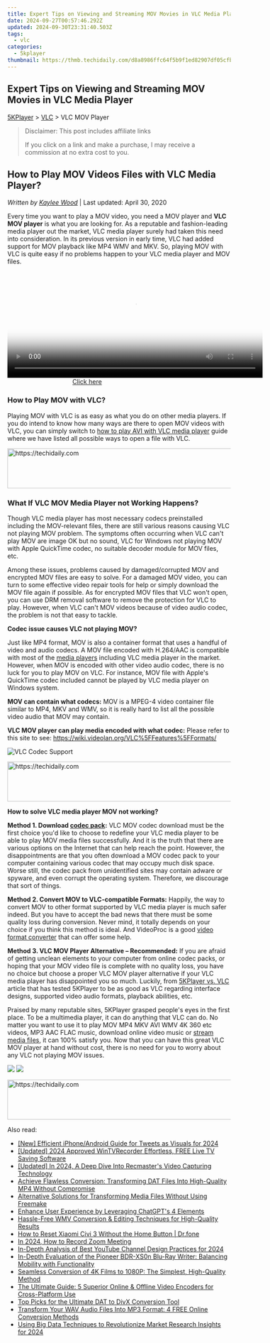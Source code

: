 ```yaml
---
title: Expert Tips on Viewing and Streaming MOV Movies in VLC Media Player
date: 2024-09-27T00:57:46.292Z
updated: 2024-09-30T23:31:40.503Z
tags:
  - vlc
categories:
  - 5kplayer
thumbnail: https://thmb.techidaily.com/d8a8986ffc64f5b9f1ed82907df05cfbb6ea0430e2e16e044f40c48677d34e36.jpg
---
```


## Expert Tips on Viewing and Streaming MOV Movies in VLC Media Player

[5KPlayer](https://tools.techidaily.com/5kplayer/products/) \> [VLC](https://tools.techidaily.com/5kplayer/products/) \> VLC MOV Player

>  Disclaimer: This post includes affiliate links
>
>  If you click on a link and make a purchase, I may receive a commission at no extra cost to you.
>

## How to Play MOV Videos Files with VLC Media Player?

 _Written by [Kaylee Wood](https://www.quora.com/profile/Amanda-Hu-21)_ | Last updated: April 30, 2020 

Every time you want to play a MOV video, you need a MOV player and **VLC MOV player** is what you are looking for. As a reputable and fashion-leading media player out the market, VLC media player surely had taken this need into consideration. In its previous version in early time, VLC had added support for MOV playback like MP4 WMV and MKV. So, playing MOV with VLC is quite easy if no problems happen to your VLC media player and MOV files.

<!-- affiliate ads begin -->
<span id="1983573">
					<video width="576" height="240" style="cursor:pointer"
           poster="//a.impactradius-go.com/display-clicktoplayimage/1983573.png"
           onclick="if(!this.playClicked){this.play();this.setAttribute('controls',true);this.playClicked=true;}">
	   <source src="//a.impactradius-go.com/display-ad/22993-1983573">
	   <img src="//a.impactradius-go.com/display-clicktoplayimage/1983573.png" style="border: none; height: 100%; width: 100%; object-fit: contain">
	</video>
	<div style="width:360px;text-align:center"><a href="javascript:window.open(decodeURIComponent('https%3A%2F%2Fhomestyler.sjv.io%2Fc%2F5597632%2F1983573%2F22993'), '_blank');void(0);">Click here</a></div>
</span>
<img height="0" width="0" src="https://imp.pxf.io/i/5597632/1983573/22993" style="position:absolute;visibility:hidden;" border="0" />
<!-- affiliate ads end -->

### How to Play MOV with VLC?

Playing MOV with VLC is as easy as what you do on other media players. If you do intend to know how many ways are there to open MOV videos with VLC, you can simply switch to [how to play AVI with VLC media player](https://tools.techidaily.com/5kplayer/products/) guide where we have listed all possible ways to open a file with VLC.

<!-- affiliate ads begin -->
<a href="https://appsumo.8odi.net/c/5597632/2043617/7443" target="_top" id="2043617">
  <img src="//a.impactradius-go.com/display-ad/7443-2043617" border="0" alt="https://techidaily.com" width="728" height="90"/>
</a>
<img height="0" width="0" src="https://appsumo.8odi.net/i/5597632/2043617/7443" style="position:absolute;visibility:hidden;" border="0" />
<!-- affiliate ads end -->

### What If VLC MOV Media Player not Working Happens?

Though VLC media player has most necessary codecs preinstalled including the MOV-relevant files, there are still various reasons causing VLC not playing MOV problem. The symptoms often occurring when VLC can't play MOV are image OK but no sound, VLC for Windows not playing MOV with Apple QuickTime codec, no suitable decoder module for MOV files, etc.

Among these issues, problems caused by damaged/corrupted MOV and encrypted MOV files are easy to solve. For a damaged MOV video, you can turn to some effective video repair tools for help or simply download the MOV file again if possible. As for encrypted MOV files that VLC won't open, you can use DRM removal software to remove the protection for VLC to play. However, when VLC can't MOV videos because of video audio codec, the problem is not that easy to tackle.

**Codec issue causes VLC not playing MOV?**

Just like MP4 format, MOV is also a container format that uses a handful of video and audio codecs. A MOV file encoded with H.264/AAC is compatible with most of the [media players](https://tools.techidaily.com/5kplayer/video-music-player/) including VLC media player in the market. However, when MOV is encoded with other video audio codec, there is no luck for you to play MOV on VLC. For instance, MOV file with Apple's QuickTime codec included cannot be played by VLC media player on Windows system.

**MOV can contain what codecs:** MOV is a MPEG-4 video container file similar to MP4, MKV and WMV, so it is really hard to list all the possible video audio that MOV may contain.

**VLC MOV player can play media encoded with what codec:** Please refer to this site to see: <https://wiki.videolan.org/VLC%5FFeatures%5FFormats/>

![VLC Codec Support](https://www.5kplayer.com/vlc/../video-music-player/img/5kp-vlc-codec-support-zjy.jpg) 

<!-- affiliate ads begin -->
<a href="https://appsumo.8odi.net/c/5597632/2068433/7443" target="_top" id="2068433">
  <img src="//a.impactradius-go.com/display-ad/7443-2068433" border="0" alt="https://techidaily.com" width="728" height="90"/>
</a>
<img height="0" width="0" src="https://appsumo.8odi.net/i/5597632/2068433/7443" style="position:absolute;visibility:hidden;" border="0" />
<!-- affiliate ads end -->

**How to solve VLC media player MOV not working?**

**Method 1\. Download [codec pack](https://tools.techidaily.com/5kplayer/video-music-player/):** VLC MOV codec download must be the first choice you'd like to choose to redefine your VLC media player to be able to play MOV media files successfully. And it is the truth that there are various options on the Internet that can help reach the point. However, the disappointments are that you often download a MOV codec pack to your computer containing various codec that may occupy much disk space. Worse still, the codec pack from unidentified sites may contain adware or spyware, and even corrupt the operating system. Therefore, we discourage that sort of things.

**Method 2\. Convert MOV to VLC-compatible Formats:** Happily, the way to convert MOV to other format supported by VLC media player is much safer indeed. But you have to accept the bad news that there must be some quality loss during conversion. Never mind, it totally depends on your choice if you think this method is ideal. And VideoProc is a good [video format converter](https://tools.techidaily.com/5kplayer/youtube-download/) that can offer some help.

**Method 3\. VLC MOV Player Alternative – Recommended:** If you are afraid of getting unclean elements to your computer from online codec packs, or hoping that your MOV video file is complete with no quality loss, you have no choice but choose a proper VLC MOV player alternative if your VLC media player has disappointed you so much. Luckily, from [5KPlayer vs. VLC](https://tools.techidaily.com/5kplayer/video-music-player/) article that has tested 5KPlayer to be as good as VLC regarding interface designs, supported video audio formats, playback abilities, etc.

Praised by many reputable sites, 5KPlayer grasped people's eyes in the first place. To be a multimedia player, it can do anything that VLC can do. No matter you want to use it to play MOV MP4 MKV AVI WMV 4K 360 etc videos, MP3 AAC FLAC music, download online video music or [stream media files](https://tools.techidaily.com/5kplayer/dlna/), it can 100% satisfy you. Now that you can have this great VLC MOV player at hand without cost, there is no need for you to worry about any VLC not playing MOV issues.

[![](https://www.5kplayer.com/vlc/../button/freedownwhitewin.png)](https://tools.techidaily.com/5kplayer/products/) [![](https://www.5kplayer.com/vlc/../button/freedownbackmac.png)](https://tools.techidaily.com/5kplayer/products/)

<!-- affiliate ads begin -->
<a href="https://ephamedtechinc.pxf.io/c/5597632/2137205/26400" target="_top" id="2137205">
  <img src="//a.impactradius-go.com/display-ad/26400-2137205" border="0" alt="https://techidaily.com" width="728" height="90"/>
</a>
<img height="0" width="0" src="https://ephamedtechinc.pxf.io/i/5597632/2137205/26400" style="position:absolute;visibility:hidden;" border="0" />
<!-- affiliate ads end -->

<ins class="adsbygoogle"
     style="display:block"
     data-ad-format="autorelaxed"
     data-ad-client="ca-pub-7571918770474297"
     data-ad-slot="1223367746"></ins>

<ins class="adsbygoogle"
     style="display:block"
     data-ad-client="ca-pub-7571918770474297"
     data-ad-slot="8358498916"
     data-ad-format="auto"
     data-full-width-responsive="true"></ins>

<span class="atpl-alsoreadstyle">Also read:</span>
<div><ul>
<li><a href="https://twitter-videos.techidaily.com/new-efficient-iphoneandroid-guide-for-tweets-as-visuals-for-2024/"><u>[New] Efficient iPhone/Android Guide for Tweets as Visuals for 2024</u></a></li>
<li><a href="https://screen-capture.techidaily.com/updated-2024-approved-wintvrecorder-effortless-free-live-tv-saving-software/"><u>[Updated] 2024 Approved WinTVRecorder Effortless, FREE Live TV Saving Software</u></a></li>
<li><a href="https://digital-screen-recording.techidaily.com/updated-in-2024-a-deep-dive-into-recmasters-video-capturing-technology/"><u>[Updated] In 2024, A Deep Dive Into Recmaster's Video Capturing Technology</u></a></li>
<li><a href="https://media-tips.techidaily.com/achieve-flawless-conversion-transforming-dat-files-into-high-quality-mp4-without-compromise/"><u>Achieve Flawless Conversion: Transforming DAT Files Into High-Quality MP4 Without Compromise</u></a></li>
<li><a href="https://media-tips.techidaily.com/alternative-solutions-for-transforming-media-files-without-using-freemake/"><u>Alternative Solutions for Transforming Media Files Without Using Freemake</u></a></li>
<li><a href="https://tech-haven.techidaily.com/enhance-user-experience-by-leveraging-chatgpts-4-elements/"><u>Enhance User Experience by Leveraging ChatGPT's 4 Elements</u></a></li>
<li><a href="https://media-tips.techidaily.com/hassle-free-wmv-conversion-and-editing-techniques-for-high-quality-results/"><u>Hassle-Free WMV Conversion & Editing Techniques for High-Quality Results</u></a></li>
<li><a href="https://techidaily.com/how-to-reset-xiaomi-civi-3-without-the-home-button-drfone-by-drfone-reset-android-reset-android/"><u>How to Reset Xiaomi Civi 3 Without the Home Button | Dr.fone</u></a></li>
<li><a href="https://video-capture.techidaily.com/in-2024-how-to-record-zoom-meeting/"><u>In 2024, How to Record Zoom Meeting</u></a></li>
<li><a href="https://youtube-lab.techidaily.com/pth-analysis-of-best-youtube-channel-design-practices-for-2024/"><u>In-Depth Analysis of Best YouTube Channel Design Practices for 2024</u></a></li>
<li><a href="https://buynow-info.techidaily.com/in-depth-evaluation-of-the-pioneer-bdr-xs0n-blu-ray-writer-balancing-mobility-with-functionality/"><u>In-Depth Evaluation of the Pioneer BDR-XS0n Blu-Ray Writer: Balancing Mobility with Functionality</u></a></li>
<li><a href="https://media-tips.techidaily.com/seamless-conversion-of-4k-films-to-1080p-the-simplest-high-quality-method/"><u>Seamless Conversion of 4K Films to 1080P: The Simplest, High-Quality Method</u></a></li>
<li><a href="https://media-tips.techidaily.com/the-ultimate-guide-5-superior-online-and-offline-video-encoders-for-cross-platform-use/"><u>The Ultimate Guide: 5 Superior Online & Offline Video Encoders for Cross-Platform Use</u></a></li>
<li><a href="https://media-tips.techidaily.com/top-picks-for-the-ultimate-dat-to-divx-conversion-tool/"><u>Top Picks for the Ultimate DAT to DivX Conversion Tool</u></a></li>
<li><a href="https://media-tips.techidaily.com/transform-your-wav-audio-files-into-mp3-format-4-free-online-conversion-methods/"><u>Transform Your WAV Audio Files Into MP3 Format: 4 FREE Online Conversion Methods</u></a></li>
<li><a href="https://fox-cloud.techidaily.com/using-big-data-techniques-to-revolutionize-market-research-insights-for-2024/"><u>Using Big Data Techniques to Revolutionize Market Research Insights for 2024</u></a></li>
</ul></div>

